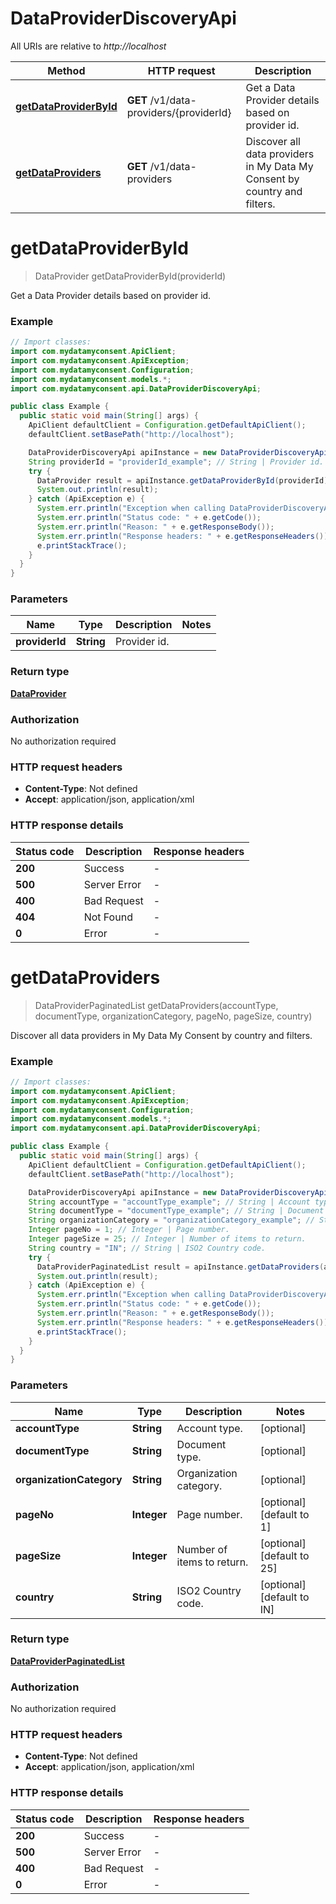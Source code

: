 # DataProviderDiscoveryApi

All URIs are relative to *http://localhost*

Method | HTTP request | Description
------------- | ------------- | -------------
[**getDataProviderById**](DataProviderDiscoveryApi.md#getDataProviderById) | **GET** /v1/data-providers/{providerId} | Get a Data Provider details based on provider id.
[**getDataProviders**](DataProviderDiscoveryApi.md#getDataProviders) | **GET** /v1/data-providers | Discover all data providers in My Data My Consent by country and filters.


<a name="getDataProviderById"></a>
# **getDataProviderById**
> DataProvider getDataProviderById(providerId)

Get a Data Provider details based on provider id.

### Example
```java
// Import classes:
import com.mydatamyconsent.ApiClient;
import com.mydatamyconsent.ApiException;
import com.mydatamyconsent.Configuration;
import com.mydatamyconsent.models.*;
import com.mydatamyconsent.api.DataProviderDiscoveryApi;

public class Example {
  public static void main(String[] args) {
    ApiClient defaultClient = Configuration.getDefaultApiClient();
    defaultClient.setBasePath("http://localhost");

    DataProviderDiscoveryApi apiInstance = new DataProviderDiscoveryApi(defaultClient);
    String providerId = "providerId_example"; // String | Provider id.
    try {
      DataProvider result = apiInstance.getDataProviderById(providerId);
      System.out.println(result);
    } catch (ApiException e) {
      System.err.println("Exception when calling DataProviderDiscoveryApi#getDataProviderById");
      System.err.println("Status code: " + e.getCode());
      System.err.println("Reason: " + e.getResponseBody());
      System.err.println("Response headers: " + e.getResponseHeaders());
      e.printStackTrace();
    }
  }
}
```

### Parameters

Name | Type | Description  | Notes
------------- | ------------- | ------------- | -------------
 **providerId** | **String**| Provider id. |

### Return type

[**DataProvider**](DataProvider.md)

### Authorization

No authorization required

### HTTP request headers

 - **Content-Type**: Not defined
 - **Accept**: application/json, application/xml

### HTTP response details
| Status code | Description | Response headers |
|-------------|-------------|------------------|
**200** | Success |  -  |
**500** | Server Error |  -  |
**400** | Bad Request |  -  |
**404** | Not Found |  -  |
**0** | Error |  -  |

<a name="getDataProviders"></a>
# **getDataProviders**
> DataProviderPaginatedList getDataProviders(accountType, documentType, organizationCategory, pageNo, pageSize, country)

Discover all data providers in My Data My Consent by country and filters.

### Example
```java
// Import classes:
import com.mydatamyconsent.ApiClient;
import com.mydatamyconsent.ApiException;
import com.mydatamyconsent.Configuration;
import com.mydatamyconsent.models.*;
import com.mydatamyconsent.api.DataProviderDiscoveryApi;

public class Example {
  public static void main(String[] args) {
    ApiClient defaultClient = Configuration.getDefaultApiClient();
    defaultClient.setBasePath("http://localhost");

    DataProviderDiscoveryApi apiInstance = new DataProviderDiscoveryApi(defaultClient);
    String accountType = "accountType_example"; // String | Account type.
    String documentType = "documentType_example"; // String | Document type.
    String organizationCategory = "organizationCategory_example"; // String | Organization category.
    Integer pageNo = 1; // Integer | Page number.
    Integer pageSize = 25; // Integer | Number of items to return.
    String country = "IN"; // String | ISO2 Country code.
    try {
      DataProviderPaginatedList result = apiInstance.getDataProviders(accountType, documentType, organizationCategory, pageNo, pageSize, country);
      System.out.println(result);
    } catch (ApiException e) {
      System.err.println("Exception when calling DataProviderDiscoveryApi#getDataProviders");
      System.err.println("Status code: " + e.getCode());
      System.err.println("Reason: " + e.getResponseBody());
      System.err.println("Response headers: " + e.getResponseHeaders());
      e.printStackTrace();
    }
  }
}
```

### Parameters

Name | Type | Description  | Notes
------------- | ------------- | ------------- | -------------
 **accountType** | **String**| Account type. | [optional]
 **documentType** | **String**| Document type. | [optional]
 **organizationCategory** | **String**| Organization category. | [optional]
 **pageNo** | **Integer**| Page number. | [optional] [default to 1]
 **pageSize** | **Integer**| Number of items to return. | [optional] [default to 25]
 **country** | **String**| ISO2 Country code. | [optional] [default to IN]

### Return type

[**DataProviderPaginatedList**](DataProviderPaginatedList.md)

### Authorization

No authorization required

### HTTP request headers

 - **Content-Type**: Not defined
 - **Accept**: application/json, application/xml

### HTTP response details
| Status code | Description | Response headers |
|-------------|-------------|------------------|
**200** | Success |  -  |
**500** | Server Error |  -  |
**400** | Bad Request |  -  |
**0** | Error |  -  |

